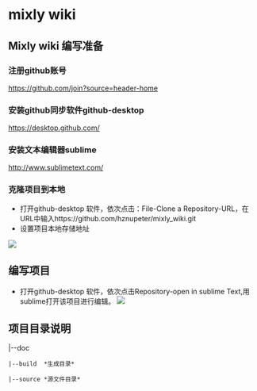 # mixly wiki 

## Mixly wiki 编写准备
### 注册github账号
https://github.com/join?source=header-home
### 安装github同步软件github-desktop 
https://desktop.github.com/
### 安装文本编辑器sublime
http://www.sublimetext.com/
### 克隆项目到本地
* 打开github-desktop 软件，依次点击：File-Clone a Repository-URL，在URL中输入https://github.com/hznupeter/mixly_wiki.git
* 设置项目本地存储地址

![](images/clone_repo.png)

## 编写项目
* 打开github-desktop 软件，依次点击Repository-open in sublime Text,用sublime打开该项目进行编辑。
![](images/sublime.png)

## 项目目录说明

|--doc

	|--build  *生成目录*

	|--source *源文件目录*
	
